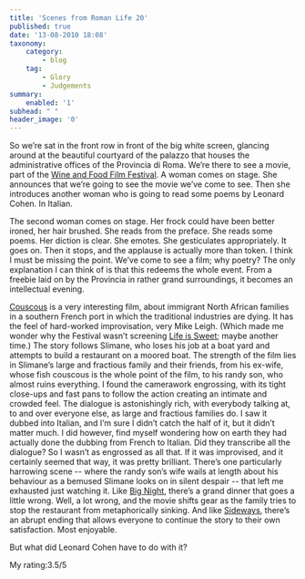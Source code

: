 ```yaml
---
title: 'Scenes from Roman Life 20'
published: true
date: '13-08-2010 18:08'
taxonomy:
    category:
        - blog
    tag:
        - Glory
        - Judgements
summary:
    enabled: '1'
subhead: " "
header_image: '0'
---
```


So we’re sat in the front row in front of the big white screen, glancing around at the beautiful courtyard of the palazzo that houses the administrative offices of the Provincia di Roma. We’re there to see a movie, part of the [Wine and Food Film Festival](https://web.archive.org/web/20100725174136/http://www.provincia.roma.it/provinz/eventi/14672). A woman comes on stage. She announces that we’re going to see the movie we’ve come to see. Then she introduces another woman who is going to read some poems by Leonard Cohen. In Italian.

The second woman comes on stage. Her frock could have been better ironed, her hair brushed. She reads from the preface. She reads some poems. Her diction is clear. She emotes. She gesticulates appropriately. It goes on. Then it stops, and the applause is actually more than token. I think I must be missing the point. We’ve come to see a film; why poetry? The only explanation I can think of is that this redeems the whole event. From a freebie laid on by the Provincia in rather grand surroundings, it becomes an intellectual evening.

[Couscous](http://www.imdb.com/title/tt0487419/) is a very interesting film, about immigrant North African families in a southern French port in which the traditional industries are dying. It has the feel of hard-worked improvisation, very Mike Leigh. (Which made me wonder why the Festival wasn’t screening [Life is Sweet](http://www.imdb.com/title/tt0100024/); maybe another time.) The story follows Slimane, who loses his job at a boat yard and attempts to build a restaurant on a moored boat. The strength of the film lies in Slimane’s large and fractious family and their friends, from his ex-wife, whose fish couscous is the whole point of the film, to his randy son, who almost ruins everything. I found the camerawork engrossing, with its tight close-ups and fast pans to follow the action creating an intimate and crowded feel. The dialogue is astonishingly rich, with everybody talking at, to and over everyone else, as large and fractious families do. I saw it dubbed into Italian, and I’m sure I didn’t catch the half of it, but it didn’t matter much. I did however, find myself wondering how on earth they had actually done the dubbing from French to Italian. Did they transcribe all the dialogue? So I wasn’t as engrossed as all that. If it was improvised, and it certainly seemed that way, it was pretty brilliant. There’s one particularly harrowing scene -- where the randy son’s wife wails at length about his behaviour as a bemused Slimane looks on in silent despair -- that left me exhausted just watching it. Like [Big Night](http://www.imdb.com/title/tt0115678/), there’s a grand dinner that goes a little wrong. Well, a lot wrong, and the movie shifts gear as the family tries to stop the restaurant from metaphorically sinking. And like [Sideways](http://www.imdb.com/title/tt0375063/), there’s an abrupt ending that allows everyone to continue the story to their own satisfaction. Most enjoyable.

But what did Leonard Cohen have to do with it?

My rating:3.5/5


